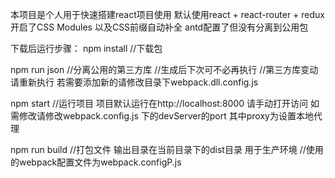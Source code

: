 本项目是个人用于快速搭建react项目使用
默认使用react + react-router + redux
开启了CSS Modules 以及CSS前缀自动补全
antd配置了但没有分离到公用包

下载后运行步骤：
npm install     //下载包

npm run json    //分离公用的第三方库
                //生成后下次可不必再执行
                //第三方库变动请重新执行
    若需要添加新的请修改目录下webpack.dll.config.js

npm start       //运行项目
    项目默认运行在http://localhost:8000 请手动打开访问
    如需修改请修改webpack.config.js 下的devServer的port
    其中proxy为设置本地代理

npm run build   //打包文件 输出目录在当前目录下的dist目录  用于生产环境
                //使用的webpack配置文件为webpack.configP.js